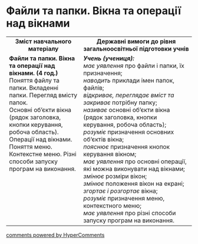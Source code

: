 <div id="hypercomments_widget" class="js-hypercomments-widget invisible"></div>

Файли та папки. Вікна та операції над вікнами
=============================================

<table>
  <tr>
    <td width="40%" align="center"><b>Зміст навчального матеріалу<b></td>
    <td width="60%" align="center"><b>Державні вимоги до рівня загальноосвітньої підготовки учнів</b></td>
  </tr>
  <tr>
    <td width="40%" style="vertical-align:top !important;">
    <b>Файли та папки. Вікна та операції над вікнами. (4 год.)</b><br>
    Поняття файлу та папки. Вкладенні папки. Перегляд вмісту папок.<br>
    Основні об’єкти вікна (рядок заголовка, кнопки керування, робоча область). Операції над вікнами. Поняття меню. Контекстне меню. Різні способи запуску програм на виконання.
    </td>
    <td width="60%" style="vertical-align:top !important;">
    <i><b>Учень (учениця):</b></i><br>
    <i>має уявлення</i> про файли і папки, їх призначення;<br>
    <i>наводить</i> приклади імен папок, файлів;<br>
    <i>відкриває, переглядає вміст та закриває</i> потрібну папку;<br>
    <i>називає</i> основні об’єкти вікна (рядок заголовка, кнопки керування, робоча область);<br>
    <i>розуміє</i> призначення основних об‘єктів вікна;<br>
    <i>пояснює</i> призначення кнопок керування вікном;<br>
    <i>має уявлення</i> про основні операції, які можна виконувати над вікнами;<br>
    <i>змінює</i> розміри вікон;<br>
    <i>змінює</i> положення вікон на екрані;<br>
    <i>згортає і розгортає</i> вікна;<br>
    <i>розуміє</i> призначення меню, контекстного меню;<br>
    <i>має уявлення</i> про різні способи запуску програм на виконання.<br>
    </td>
  </tr>
</table>

<div class="js-hypercomments-container">
<a href="http://hypercomments.com" class="hc-link" title="comments widget">comments powered by HyperComments</a>
</div>